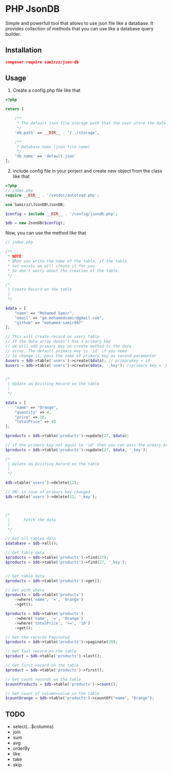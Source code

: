 # PHP JsonDB
Simple and powerfull tool that allows to use json file like a database. It provides collection of methods that you can use like a database query builder.

## Installation

```json
composer require samirzz/json-db
```

## Usage

1. Create a config.php file like that

```php
<?php

return [

    /**
     * The default json file storage path that the user store the data on it.
     */
    'db_path' => __DIR__ . '/../storage',

    /**
     * Database name (json file name)
     */
    'db_name' => 'default.json'
];

```

2. include config file in your porject and create new object from the class like that

```php
<?php
// index.php
require __DIR__ . '/vendor/autoload.php';

use Samirzz\JsonDB\JsonDB;

$config = include __DIR__ . '/config/jsondb.php';

$db = new JsonDB($config);


```

Now, you can use the method like that

```php
// index.php

/**
 * NOTE:
 * When you write the name of the table, if the table
 * not exists we will create it for you.
 * So don't worry about the creation of the table.
 */

/*
 | Create Record on the table
 |
 */

$data = [
    "name" => "Mohamed Samir",
    "email" => "gm.mohamedsamir@gmail.com",
    "github" => "mohamed-samir907"
];

// This will create record on users table 
// If the data array doesn't has a primary key
// we will add primary key on create method to the data
// array. The default primary key is 'id' if you need
// to change it, pass the name of primary key as second paramenter
$users = $db->table('users')->create($data); // primaryKey = id
$users = $db->table('users')->create($data, '_key'); //primary key = _key


/*
 | Update an Existing Record on the table
 |
 */

$data = [
    "name" => "Orange",
    "quantity" => 4,
    "price" => 10,
    "totalPrice" => 40
];

$products = $db->table('products')->update(27, $data);

// if the primary key not equal to 'id' then you can pass the prmary key as the following
$products = $db->table('products')->update(27, $data, '_key');

/*
 | Delete an Existing Record on the table
 |
 */

$db->table('users')->delete(12);

// OR: in case of primary key changed
$db->table('users')->delete(12, '_key');



/*
 |      Fetch the data
 |
 */

// Get all tables data
$database = $db->all();

// Get table data
$products = $db->table('products')->find(27);
$products = $db->table('products')->find(27, '_key');


// Get table data
$products = $db->table('products')->get();

// Get with where
$products = $db->table('products')
    ->where('name', '=', 'Orange')
    ->get();

$products = $db->table('products')
    ->where('name', '=', 'Orange')
    ->where('totalPrice', '>=', '10')
    ->get();

// Get the records Paginated
$products = $db->table('products')->paginate(20);

// Get last record on the table
$product = $db->table('products')->last();

// Get first record on the table
$product = $db->table('products')->first();

// Get count records on the table
$countProducts = $db->table('products')->count();

// Get count of column=value in the table
$countOrange = $db->table('products')->countOf("name", "Orange");

```

## TODO
- select(...$columns)
- join
- sum
- avg
- orderBy
- like
- take
- skip
